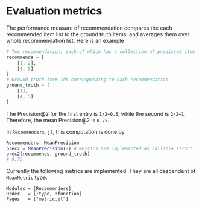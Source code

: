# Evaluation metrics

The performance measure of recommendation compares the each recommended item list to the ground truth items, and averages them over whole recommendation list. Here is an example

```julia
# Two recommendation, each of which has a collection of predicted item ids with descending order of scores.
recommends = [
    [1, 2],
    [4, 5]
]
# Ground truth item ids corresponding to each recommendation
ground_truth = [
    [1],
    [4, 5]
]
```
The Precision@2 for the first entry is ``1/2=0.5``, while the second is ``2/2=1``. Therefore, the mean Precision@2 is ``0.75``.

In `Recommenders.jl`, this computation is done by
```julia
Recommenders: MeanPrecision
prec2 = MeanPrecision(2) # metrics are implemented as callable struct
prec2(recommends, ground_truth)
# 0.75
```

Currently the following metrics are implemented. They are all descendent of `MeanMetric` type.
```@autodocs
Modules = [Recommenders]
Order   = [:type, :function]
Pages   = ["metric.jl"]
```